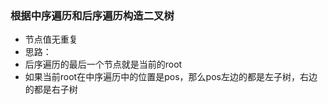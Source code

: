 ### 根据中序遍历和后序遍历构造二叉树
- 节点值无重复
- 思路：
- 后序遍历的最后一个节点就是当前的root
- 如果当前root在中序遍历中的位置是pos，那么pos左边的都是左子树，右边的都是右子树

```
```
